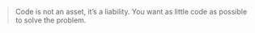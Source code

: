 > Code is not an asset, it’s a liability. You want as little code as possible to solve the problem.
